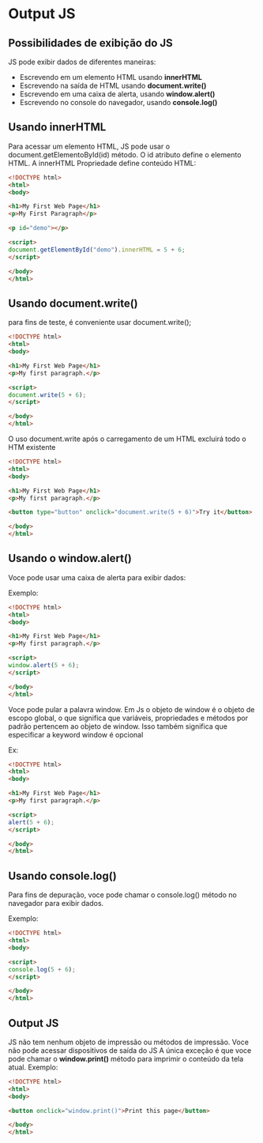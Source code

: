 # Output JS
## Possibilidades de exibição do JS

JS pode exibir dados de diferentes maneiras:

- Escrevendo em um elemento HTML usando **innerHTML**
- Escrevendo na saída de HTML usando **document.write()**
- Escrevendo em uma caixa de alerta, usando **window.alert()**
- Escrevendo no console do navegador, usando **console.log()**

## Usando innerHTML

Para acessar um elemento HTML, JS pode usar o document.getElementoById(id) método.
O id atributo define o elemento HTML. A innerHTML Propriedade define conteúdo HTML:

~~~ html
<!DOCTYPE html>
<html>
<body>

<h1>My First Web Page</h1>
<p>My First Paragraph</p>

<p id="demo"></p>

<script>
document.getElementById("demo").innerHTML = 5 + 6;
</script>

</body>
</html>
~~~

## Usando document.write()

para fins de teste, é conveniente usar document.write();

~~~ html
<!DOCTYPE html>
<html>
<body>

<h1>My First Web Page</h1>
<p>My first paragraph.</p>

<script>
document.write(5 + 6);
</script>

</body>
</html>
~~~

O uso document.write após o carregamento de um HTML excluirá todo o HTM existente

~~~ html
<!DOCTYPE html>
<html>
<body>

<h1>My First Web Page</h1>
<p>My first paragraph.</p>

<button type="button" onclick="document.write(5 + 6)">Try it</button>

</body>
</html>
~~~

## Usando o window.alert()

Voce pode usar uma caixa de alerta para exibir dados:

Exemplo:

~~~ html
<!DOCTYPE html>
<html>
<body>

<h1>My First Web Page</h1>
<p>My first paragraph.</p>

<script>
window.alert(5 + 6);
</script>

</body>
</html>
~~~
Voce pode pular a palavra window.
Em Js o objeto de window é o objeto de escopo global, o que significa que variáveis, propriedades e métodos por
padrão pertencem ao objeto de window. Isso também significa que especificar a keyword window é opcional 

Ex:
~~~ html
<!DOCTYPE html>
<html>
<body>

<h1>My First Web Page</h1>
<p>My first paragraph.</p>

<script>
alert(5 + 6);
</script>

</body>
</html>
~~~

## Usando console.log()

Para fins de depuração, voce pode chamar o console.log() método no navegador para exibir dados.

Exemplo:

~~~ html
<!DOCTYPE html>
<html>
<body>

<script>
console.log(5 + 6);
</script>

</body>
</html>
~~~

## Output JS
JS não tem nenhum objeto de impressão ou métodos de impressão.
Voce não pode acessar dispositivos de saída do JS
A única exceção é que voce pode chamar o **window.print()** método para imprimir o conteúdo da tela atual.
Exemplo:

~~~ html
<!DOCTYPE html>
<html>
<body>

<button onclick="window.print()">Print this page</button>

</body>
</html>
~~~

